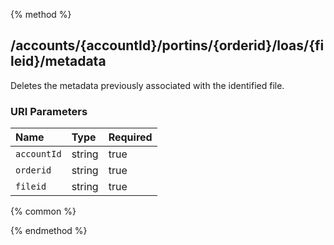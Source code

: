 {% method %}
## /accounts/{accountId}/portins/{orderid}/loas/{fileid}/metadata

Deletes the metadata previously associated with the identified file.


### URI Parameters
| Name | Type | Required |
|:-----|:-----|:---------|
| `accountId` | string | true |
| `orderid` | string | true |
| `fileid` | string | true |






{% common %}



{% endmethod %}